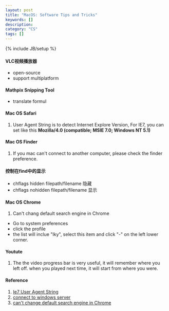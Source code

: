 ```yaml
---
layout: post
title: "MacOS: Software Tips and Tricks"
keywords: []
description: 
category: "CS"
tags: []
---
```

{% include JB/setup %}


#### VLC视频播放器

+ open-source 
+ support multiplatform 

#### Mathpix Snipping Tool

+ translate formul


#### Mac OS Safari
1. User Agent String is to detect Internet Explore Version, For IE7, you can set like this **Mozilla/4.0 (compatible; MSIE 7.0; Windows NT 5.1)**

#### Mac OS Finder
1. If you mac can't connect to another computer, please check the finder
   preference.

#### 控制在find中的显示
+ chflags hidden filepath/filename 隐藏
+ chflags nohidden filepath/filename 显示

#### Mac OS Chrome
1. Can't chang default search engine in Chrome
- Go to system preferences
- click the profile
- the list will inclue "Iky", select this item and click "-" on the left lower
  corner.

#### Youtute
1. The the video progress bar is very useful, it will remember where you left
   off. when you played next time, it will start from where you were.





#### Reference
1. [Ie7 User Agent String](https://blogs.msdn.microsoft.com/ie/2006/09/20/the-ie7-user-agent-string/)
2. [connect to windows server](https://support.apple.com/guide/mac-help/if-your-mac-cant-connect-to-another-computer-mchlp1656/mac)
3. [can't change default search engine in
   Chrome](https://support.google.com/chrome/thread/23333087?hl=en)

